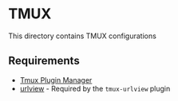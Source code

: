 # TMUX
This directory contains TMUX configurations

## Requirements

* [Tmux Plugin Manager](https://github.com/tmux-plugins/tpm)
* [urlview](https://github.com/sigpipe/urlview) - Required by the `tmux-urlview` plugin
